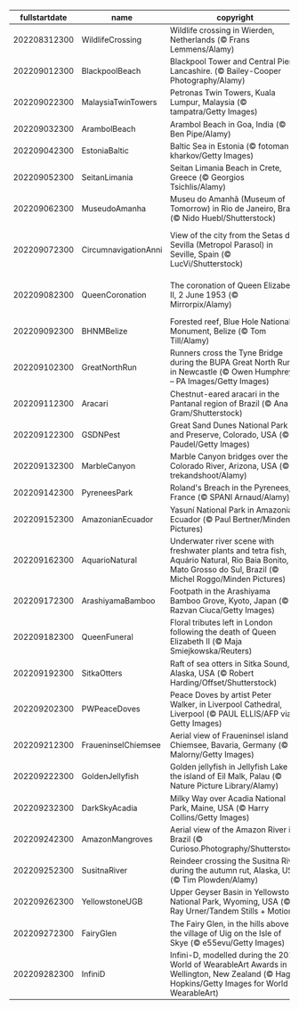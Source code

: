 |fullstartdate|name|copyright|title|image|
|--|--|--|--|--|
202208312300|WildlifeCrossing|Wildlife crossing in Wierden, Netherlands (© Frans Lemmens/Alamy)|Who uses this grassy bridge?|![](/en-GB/2022/09/202208312300WildlifeCrossing.jpg)|
202209012300|BlackpoolBeach|Blackpool Tower and Central Pier, Lancashire. (© Bailey-Cooper Photography/Alamy)|Blackpool’s light fantastic|![](/en-GB/2022/09/202209012300BlackpoolBeach.jpg)|
202209022300|MalaysiaTwinTowers|Petronas Twin Towers, Kuala Lumpur, Malaysia (© tampatra/Getty Images)|High achievers|![](/en-GB/2022/09/202209022300MalaysiaTwinTowers.jpg)|
202209032300|ArambolBeach|Arambol Beach in Goa, India (© Ben Pipe/Alamy)|The Riviera of India|![](/en-GB/2022/09/202209032300ArambolBeach.jpg)|
202209042300|EstoniaBaltic|Baltic Sea in Estonia (© fotoman-kharkov/Getty Images)|A shallow sea|![](/en-GB/2022/09/202209042300EstoniaBaltic.jpg)|
202209052300|SeitanLimania|Seitan Limania Beach in Crete, Greece (© Georgios Tsichlis/Alamy)|Turquoise delight|![](/en-GB/2022/09/202209052300SeitanLimania.jpg)|
202209062300|MuseudoAmanha|Museu do Amanhã (Museum of Tomorrow) in Rio de Janeiro, Brazil (© Nido Huebl/Shutterstock)|Back to the future|![](/en-GB/2022/09/202209062300MuseudoAmanha.jpg)|
202209072300|CircumnavigationAnni|View of the city from the Setas de Sevilla (Metropol Parasol) in Seville, Spain (© LucVi/Shutterstock)|What returned to this city 500 years ago?|![](/en-GB/2022/09/202209072300CircumnavigationAnni.jpg)|
202209082300|QueenCoronation|The coronation of Queen Elizabeth II, 2 June 1953 (© Mirrorpix/Alamy)|Queen Elizabeth II (1926–2022)|![](/en-GB/2022/09/202209082300QueenCoronation.jpg)|
202209092300|BHNMBelize|Forested reef, Blue Hole National Monument, Belize (© Tom Till/Alamy)|The other great barrier reef|![](/en-GB/2022/09/202209092300BHNMBelize.jpg)|
202209102300|GreatNorthRun|Runners cross the Tyne Bridge during the BUPA Great North Run in Newcastle (© Owen Humphreys – PA Images/Getty Images)|In the running|![](/en-GB/2022/09/202209102300GreatNorthRun.jpg)|
202209112300|Aracari|Chestnut-eared aracari in the Pantanal region of Brazil (© Ana Gram/Shutterstock)|A different kind of toucan|![](/en-GB/2022/09/202209112300Aracari.jpg)|
202209122300|GSDNPest|Great Sand Dunes National Park and Preserve, Colorado, USA (© Y Paudel/Getty Images)|Mountains of sand|![](/en-GB/2022/09/202209122300GSDNPest.jpg)|
202209132300|MarbleCanyon|Marble Canyon bridges over the Colorado River, Arizona, USA (© trekandshoot/Alamy)|So good, they built it twice|![](/en-GB/2022/09/202209132300MarbleCanyon.jpg)|
202209142300|PyreneesPark|Roland's Breach in the Pyrenees, France (© SPANI Arnaud/Alamy)|Into the breach|![](/en-GB/2022/09/202209142300PyreneesPark.jpg)|
202209152300|AmazonianEcuador|Yasuní National Park in Amazonian Ecuador (© Paul Bertner/Minden Pictures)|Mists over the Amazon|![](/en-GB/2022/09/202209152300AmazonianEcuador.jpg)|
202209162300|AquarioNatural|Underwater river scene with freshwater plants and tetra fish, Aquário Natural, Rio Baia Bonito, Mato Grosso do Sul, Brazil (© Michel Roggo/Minden Pictures)|Crystal clear|![](/en-GB/2022/09/202209162300AquarioNatural.jpg)|
202209172300|ArashiyamaBamboo|Footpath in the Arashiyama Bamboo Grove, Kyoto, Japan (© Razvan Ciuca/Getty Images)|Green shoots|![](/en-GB/2022/09/202209172300ArashiyamaBamboo.jpg)|
202209182300|QueenFuneral|Floral tributes left in London following the death of Queen Elizabeth II (© Maja Smiejkowska/Reuters)|Farewell Ma’am|![](/en-GB/2022/09/202209182300QueenFuneral.jpg)|
202209192300|SitkaOtters|Raft of sea otters in Sitka Sound, Alaska, USA (© Robert Harding/Offset/Shutterstock)|Teddy bears of the sea|![](/en-GB/2022/09/202209192300SitkaOtters.jpg)|
202209202300|PWPeaceDoves|Peace Doves by artist Peter Walker, in Liverpool Cathedral, Liverpool (© PAUL ELLIS/AFP via Getty Images)|Doves of peace|![](/en-GB/2022/09/202209202300PWPeaceDoves.jpg)|
202209212300|FraueninselChiemsee|Aerial view of Fraueninsel island in Chiemsee, Bavaria, Germany (© Malorny/Getty Images)|Life on the lake|![](/en-GB/2022/09/202209212300FraueninselChiemsee.jpg)|
202209222300|GoldenJellyfish|Golden jellyfish in Jellyfish Lake on the island of Eil Malk, Palau (© Nature Picture Library/Alamy)|In a world of their own|![](/en-GB/2022/09/202209222300GoldenJellyfish.jpg)|
202209232300|DarkSkyAcadia|Milky Way over Acadia National Park, Maine, USA (© Harry Collins/Getty Images)|Starry, starry night|![](/en-GB/2022/09/202209232300DarkSkyAcadia.jpg)|
202209242300|AmazonMangroves|Aerial view of the Amazon River in Brazil (© Curioso.Photography/Shutterstock)|World Rivers Day|![](/en-GB/2022/09/202209242300AmazonMangroves.jpg)|
202209252300|SusitnaRiver|Reindeer crossing the Susitna River during the autumn rut, Alaska, USA (© Tim Plowden/Alamy)|Time to make an impression|![](/en-GB/2022/09/202209252300SusitnaRiver.jpg)|
202209262300|YellowstoneUGB|Upper Geyser Basin in Yellowstone National Park, Wyoming, USA (© Ray Urner/Tandem Stills + Motion)|Where fire and water meet|![](/en-GB/2022/09/202209262300YellowstoneUGB.jpg)|
202209272300|FairyGlen|The Fairy Glen, in the hills above the village of Uig on the Isle of Skye (© e55evu/Getty Images)|A touch of magic|![](/en-GB/2022/09/202209272300FairyGlen.jpg)|
202209282300|InfiniD|Infini-D, modelled during the 2019 World of WearableArt Awards in Wellington, New Zealand (© Hagen Hopkins/Getty Images for World of WearableArt)|Is it art?|![](/en-GB/2022/09/202209282300InfiniD.jpg)|
